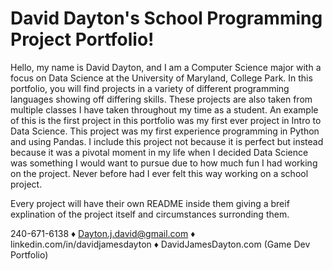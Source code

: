# David Dayton's School Programming Project Portfolio!
Hello, my name is David Dayton, and I am a Computer Science major with a focus on Data Science at the University of Maryland, College Park.
In this portfolio, you will find projects in a variety of different programming languages showing off differing skills. 
These projects are also taken from multiple classes I have taken throughout my time as a student. 
An example of this is the first project in this portfolio was my first ever project in Intro to Data Science. 
This project was my first experience programming in Python and using Pandas.
I include this project not because it is perfect but instead because it was a pivotal moment in my life when I decided 
Data Science was something I would want to pursue due to how much fun I had working on the project. Never before had I ever felt this way working on a school project. 

Every project will have their own README inside them giving a breif explination of the project itself and circumstances surronding them. 

240-671-6138 ♦ Dayton.j.david@gmail.com ♦ linkedin.com/in/davidjamesdayton ♦ DavidJamesDayton.com (Game Dev Portfolio)
